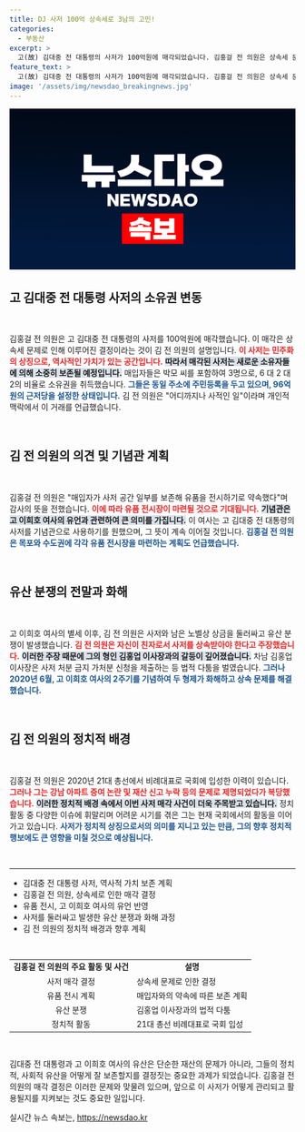 ```yaml
---
title: DJ 사저 100억 상속세로 3남의 고민!
categories:
  - 부동산
excerpt: >
  고(故) 김대중 전 대통령의 사저가 100억원에 매각되었습니다. 김홍걸 전 의원은 상속세 문제로 매각을 결심하며, 일부 공간에 유품 전시를 약속받았다고 밝혔습니다. 과연 이 사저의 미래는 어떻게 될까요?
feature_text: >
  고(故) 김대중 전 대통령의 사저가 100억원에 매각되었습니다. 김홍걸 전 의원은 상속세 문제로 매각을 결심하며, 일부 공간에 유품 전시를 약속받았다고 밝혔습니다. 과연 이 사저의 미래는 어떻게 될까요?
image: '/assets/img/newsdao_breakingnews.jpg'
---
```


<p><img src="/assets/img/newsdao_breakingnews.jpg" alt="firstkoreanews 속보" /></p>

<h2 data-ke-size="size26">고 김대중 전 대통령 사저의 소유권 변동</h2>

<p data-ke-size="size16">&nbsp;</p>

<p>김홍걸 전 의원은 고 김대중 전 대통령의 사저를 100억원에 매각했습니다. 이 매각은 상속세 문제로 인해 이루어진 결정이라는 것이 김 전 의원의 설명입니다. <b><span style="color: #ee2323;">이 사저는 민주화의 상징으로, 역사적인 가치가 있는 공간입니다.</span></b> <b><span style="background-color: #21538527;">따라서 매각된 사저는 새로운 소유자들에 의해 소중히 보존될 예정입니다.</span></b> 매입자들은 박모 씨를 포함하여 3명으로, 6 대 2 대 2의 비율로 소유권을 취득했습니다. <b><span style="color: #1a5490;">그들은 동일 주소에 주민등록을 두고 있으며, 96억원의 근저당을 설정한 상태입니다.</span></b> 김 전 의원은 "어디까지나 사적인 일"이라며 개인적 맥락에서 이 거래를 언급했습니다. </p>

<p data-ke-size="size16">&nbsp;</p>

<h2 data-ke-size="size26">김 전 의원의 의견 및 기념관 계획</h2>

<p data-ke-size="size16">&nbsp;</p>

<p>김홍걸 전 의원은 "매입자가 사저 공간 일부를 보존해 유품을 전시하기로 약속했다"며 감사의 뜻을 전했습니다. <b><span style="color: #ee2323;">이에 따라 유품 전시장이 마련될 것으로 기대됩니다.</span></b> <b><span style="background-color: #21538527;">기념관은 고 이희호 여사의 유언과 관련하여 큰 의미를 가집니다.</span></b> 이 여사는 고 김대중 전 대통령의 사저를 기념관으로 사용하기를 원했으며, 그 뜻이 계속 이어질 것입니다. <b><span style="color: #1a5490;">김홍걸 전 의원은 목포와 수도권에 각각 유품 전시장을 마련하는 계획도 언급했습니다.</span></b></p>

<p data-ke-size="size16">&nbsp;</p>

<h2 data-ke-size="size26">유산 분쟁의 전말과 화해</h2>

<p data-ke-size="size16">&nbsp;</p>

<p>고 이희호 여사의 별세 이후, 김 전 의원은 사저와 남은 노벨상 상금을 둘러싸고 유산 분쟁이 발생했습니다. <b><span style="color: #ee2323;">김 전 의원은 자신이 친자로서 사저를 상속받아야 한다고 주장했습니다.</span></b> <b><span style="background-color: #21538527;">이러한 주장 때문에 그의 형인 김홍업 이사장과의 갈등이 깊어졌습니다.</span></b> 차남 김홍업 이사장은 사저 처분 금지 가처분 신청을 제출하는 등 법적 다툼을 벌였습니다. <b><span style="color: #1a5490;">그러나 2020년 6월, 고 이희호 여사의 2주기를 기념하여 두 형제가 화해하고 상속 문제를 해결했습니다.</span></b></p>

<p data-ke-size="size16">&nbsp;</p>

<h2 data-ke-size="size26">김 전 의원의 정치적 배경</h2>

<p data-ke-size="size16">&nbsp;</p>

<p>김홍걸 전 의원은 2020년 21대 총선에서 비례대표로 국회에 입성한 이력이 있습니다. <b><span style="color: #ee2323;">그러나 그는 강남 아파트 증여 논란 및 재산 신고 누락 등의 문제로 제명되었다가 복당했습니다.</span></b> <b><span style="background-color: #21538527;">이러한 정치적 배경 속에서 이번 사저 매각 사건이 더욱 주목받고 있습니다.</span></b> 정치 활동 중 다양한 이슈에 휘말리며 어려운 시기를 겪은 그는 현재 국회에서의 활동을 이어가고 있습니다. <b><span style="color: #1a5490;">사저가 정치적 상징으로서의 의미를 지니고 있는 만큼, 그의 향후 정치적 행보에도 큰 영향을 미칠 것으로 예상됩니다.</span></b></p>

<p data-ke-size="size16">&nbsp;</p>

<hr>

<ul>
<li>김대중 전 대통령 사저, 역사적 가치 보존 계획</li>
<li>김홍걸 전 의원, 상속세로 인한 매각 결정</li>
<li>유품 전시, 고 이희호 여사의 유언 반영</li>
<li>사저를 둘러싸고 발생한 유산 분쟁과 화해 과정</li>
<li>김 전 의원의 정치적 배경과 향후 계획</li>
</ul>

<p data-ke-size="size16">&nbsp;</p>

<table style="width: 100%;">
<tr>
<td style="text-align: center; height: 17px;"><b>김홍걸 전 의원의 주요 활동 및 사건</b></td>
<td style="text-align: center; height: 17px;"><b>설명</b></td>
</tr>
<tr>
<td style="text-align: center; height: 17px;">사저 매각 결정</td>
<td>상속세 문제로 인한 결정</td>
</tr>
<tr>
<td style="text-align: center; height: 17px;">유품 전시 계획</td>
<td>매입자와의 약속에 따른 보존 계획</td>
</tr>
<tr>
<td style="text-align: center; height: 17px;">유산 분쟁</td>
<td>김홍업 이사장과의 법적 다툼</td>
</tr>
<tr>
<td style="text-align: center; height: 17px;">정치적 활동</td>
<td>21대 총선 비례대표로 국회 입성</td>
</tr>
</table>

<p data-ke-size="size16">&nbsp;</p>

<p>김대중 전 대통령과 고 이희호 여사의 유산은 단순한 재산의 문제가 아니라, 그들의 정치적, 사회적 유산을 어떻게 잘 보존할지를 결정짓는 중요한 과제가 되었습니다. 김홍걸 전 의원의 매각 결정은 이러한 문제와 맞물려 있으며, 앞으로 이 사저가 어떻게 관리되고 활용될지를 지켜보는 것도 중요한 일입니다.</p>
실시간 뉴스 속보는, <a href="https://newsdao.kr" rel="dofollow">https://newsdao.kr</a>


